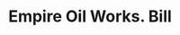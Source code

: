 ---
doi: 10.7916/D8669R9H
date_other: '1872'
date_other_textual: '1872'
form: printed ephemera
genre:
- Invoices
name:
- Empire Oil Works
object_in_context_url: https://biggert.cul.columbia.edu/items/view/ave_biggert_00889
subject_hierarchical_geographic:
- Buffalo, New York, United States
subject_name:
- Empire Oil Works
title: Empire Oil Works. Bill
sort_title: Empire Oil Works. Bill
call_number: ave_biggert_00889
coordinates:
- 42.90472222222222,-78.84944444444444
pid: ave_biggert_00889
identifiers: ave_biggert_00889
thumbnail: https://derivativo-1.library.columbia.edu/iiif/2/ldpd:345725/full/!256,256/0/native.jpg
permalink: "/biggert/ave_biggert_00889/"
layout: iiif-image-page
---